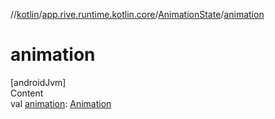 //[kotlin](../../../index.md)/[app.rive.runtime.kotlin.core](../index.md)/[AnimationState](index.md)/[animation](animation.md)



# animation  
[androidJvm]  
Content  
val [animation](animation.md): [Animation](../-animation/index.md)  



